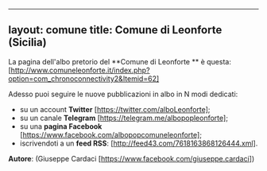  ---
 layout: comune
 title: Comune di Leonforte (Sicilia)
 ---

 La pagina dell'albo pretorio del **Comune di Leonforte ** è questa: [http://www.comuneleonforte.it/index.php?option=com_chronoconnectivity2&Itemid=62]

 Adesso puoi seguire le nuove pubblicazioni in albo in N modi dedicati:

 * su un account **Twitter** [https://twitter.com/alboLeonforte];
 * su un canale **Telegram** [https://telegram.me/albopopleonforte];
 * su una **pagina Facebook** [https://www.facebook.com/albopopcomuneleonforte];
 * iscrivendoti a un **feed RSS**: [http://feed43.com/7618163868126444.xml].

 **Autore**: (Giuseppe Cardaci [https://www.facebook.com/giuseppe.cardaci])

